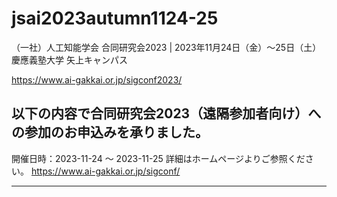 # jsai2023autumn1124-25

（一社）人工知能学会 合同研究会2023 | 2023年11月24日（金）～25日（土）　慶應義塾大学 矢上キャンパス

https://www.ai-gakkai.or.jp/sigconf2023/ 


以下の内容で合同研究会2023（遠隔参加者向け）への参加のお申込みを承りました。
---
開催日時：2023-11-24 ～ 2023-11-25
詳細はホームページよりご参照ください。
https://www.ai-gakkai.or.jp/sigconf/


---

